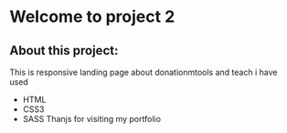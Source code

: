 # Welcome to project 2
## About this project:
This is responsive landing page about donationmtools and teach i have used
- HTML
- CSS3
- SASS
Thanjs for visiting my portfolio